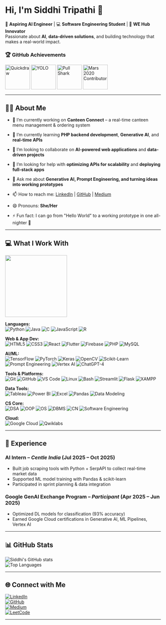 # Hi, I'm Siddhi Tripathi 👋

🚀 **Aspiring AI Engineer** | 💻 **Software Engineering Student** | 🌟 **WE Hub Innovator**  
Passionate about **AI**, **data-driven solutions**, and building technology that makes a real-world impact.

### 🏆 GitHub Achievements
<img src="https://github.githubassets.com/images/modules/profile/achievements/quickdraw-default.png" width="80" title="Quickdraw"/> <img src="https://github.githubassets.com/images/modules/profile/achievements/yolo-default.png" width="80" title="YOLO"/> <img src="https://github.githubassets.com/images/modules/profile/achievements/pull-shark-default.png" width="80" title="Pull Shark"/> <img src="https://github.githubassets.com/images/modules/profile/achievements/mars-2020-contributor-default.png" width="80" title="Mars 2020 Contributor"/> 

---

## 👩‍💻 About Me
- 🔭 I’m currently working on **Canteen Connect** – a real-time canteen menu management & ordering system

- 🌱 I’m currently learning **PHP backend development**, **Generative AI**, and **real-time APIs**
  
- 👯 I’m looking to collaborate on **AI-powered web applications** and **data-driven projects**
  
- 🤔 I’m looking for help with **optimizing APIs for scalability** and **deploying full-stack apps**
  
- 💬 Ask me about **Generative AI, Prompt Engineering, and turning ideas into working prototypes**
  
- 📫 How to reach me: [LinkedIn](https://www.linkedin.com/in/siddhi-tripathi-16n/) | [GitHub](https://github.com/SIDDHI-1105) | [Medium](https://medium.com/@siddhitripathi11.16)
  
- 😄 Pronouns: **She/Her**
  
- ⚡ Fun fact: I can go from "Hello World" to a working prototype in one all-nighter 🚀

---

## 💻 What I Work With 

<img src="https://media.giphy.com/media/JIX9t2j0ZTN9S/giphy.gif" width="200">

**Languages:**  
![Python](https://img.shields.io/badge/Python-3776AB?style=for-the-badge&logo=python&logoColor=white)
![Java](https://img.shields.io/badge/Java-007396?style=for-the-badge&logo=java&logoColor=white)
![C](https://img.shields.io/badge/C-00599C?style=for-the-badge&logo=c&logoColor=white)
![JavaScript](https://img.shields.io/badge/JavaScript-F7DF1E?style=for-the-badge&logo=javascript&logoColor=black)
![R](https://img.shields.io/badge/R-276DC3?style=for-the-badge&logo=r&logoColor=white)

**Web & App Dev:**  
![HTML5](https://img.shields.io/badge/HTML5-E34F26?style=for-the-badge&logo=html5&logoColor=white)
![CSS3](https://img.shields.io/badge/CSS3-1572B6?style=for-the-badge&logo=css3&logoColor=white)
![React](https://img.shields.io/badge/React-20232A?style=for-the-badge&logo=react&logoColor=61DAFB)
![Flutter](https://img.shields.io/badge/Flutter-02569B?style=for-the-badge&logo=flutter&logoColor=white)
![Firebase](https://img.shields.io/badge/Firebase-FFCA28?style=for-the-badge&logo=firebase&logoColor=black)
![PHP](https://img.shields.io/badge/PHP-777BB4?style=for-the-badge&logo=php&logoColor=white)
![MySQL](https://img.shields.io/badge/MySQL-005C84?style=for-the-badge&logo=mysql&logoColor=white)

**AI/ML:**  
![TensorFlow](https://img.shields.io/badge/TensorFlow-FF6F00?style=for-the-badge&logo=tensorflow&logoColor=white)
![PyTorch](https://img.shields.io/badge/PyTorch-EE4C2C?style=for-the-badge&logo=pytorch&logoColor=white)
![Keras](https://img.shields.io/badge/Keras-D00000?style=for-the-badge&logo=keras&logoColor=white)
![OpenCV](https://img.shields.io/badge/OpenCV-27338e?style=for-the-badge&logo=opencv&logoColor=white)
![Scikit-Learn](https://img.shields.io/badge/Scikit--Learn-F7931E?style=for-the-badge&logo=scikit-learn&logoColor=white)
![Prompt Engineering](https://img.shields.io/badge/Prompt%20Engineering-8A2BE2?style=for-the-badge)
![Vertex AI](https://img.shields.io/badge/Vertex%20AI-4285F4?style=for-the-badge&logo=googlecloud&logoColor=white)
![ChatGPT-4](https://img.shields.io/badge/ChatGPT-412991?style=for-the-badge&logo=openai&logoColor=white)

**Tools & Platforms:**  
![Git](https://img.shields.io/badge/Git-F05033?style=for-the-badge&logo=git&logoColor=white)
![GitHub](https://img.shields.io/badge/GitHub-181717?style=for-the-badge&logo=github&logoColor=white)
![VS Code](https://img.shields.io/badge/VS%20Code-007ACC?style=for-the-badge&logo=visualstudiocode&logoColor=white)
![Linux](https://img.shields.io/badge/Linux-FCC624?style=for-the-badge&logo=linux&logoColor=black)
![Bash](https://img.shields.io/badge/Bash-4EAA25?style=for-the-badge&logo=gnubash&logoColor=white)
![Streamlit](https://img.shields.io/badge/Streamlit-FF4B4B?style=for-the-badge&logo=streamlit&logoColor=white)
![Flask](https://img.shields.io/badge/Flask-000000?style=for-the-badge&logo=flask&logoColor=white)
![XAMPP](https://img.shields.io/badge/XAMPP-F37623?style=for-the-badge&logo=xampp&logoColor=white)

**Data Tools:**  
![Tableau](https://img.shields.io/badge/Tableau-E97627?style=for-the-badge&logo=tableau&logoColor=white)
![Power BI](https://img.shields.io/badge/Power%20BI-F2C811?style=for-the-badge&logo=powerbi&logoColor=black)
![Excel](https://img.shields.io/badge/Excel-217346?style=for-the-badge&logo=microsoft-excel&logoColor=white)
![Pandas](https://img.shields.io/badge/Pandas-150458?style=for-the-badge&logo=pandas&logoColor=white)
![Data Modeling](https://img.shields.io/badge/Data%20Modeling-1F4E79?style=for-the-badge)

**CS Core:**  
![DSA](https://img.shields.io/badge/Data%20Structures%20%26%20Algorithms-000?style=for-the-badge)
![OOP](https://img.shields.io/badge/OOP-007396?style=for-the-badge)
![OS](https://img.shields.io/badge/Operating%20Systems-0078D6?style=for-the-badge)
![DBMS](https://img.shields.io/badge/DBMS-4479A1?style=for-the-badge)
![CN](https://img.shields.io/badge/Computer%20Networks-0088CC?style=for-the-badge)
![Software Engineering](https://img.shields.io/badge/Software%20Engineering-FF6600?style=for-the-badge)

**Cloud:**  
![Google Cloud](https://img.shields.io/badge/Google%20Cloud-4285F4?style=for-the-badge&logo=googlecloud&logoColor=white)
![Qwiklabs](https://img.shields.io/badge/Qwiklabs-4285F4?style=for-the-badge&logo=googlecloud&logoColor=white)


---

## 💼 Experience
### **AI Intern** – *Centle India* (Jul 2025 – Oct 2025)  
- Built job scraping tools with Python + SerpAPI to collect real-time market data  
- Supported ML model training with Pandas & scikit-learn  
- Participated in sprint planning & data integration

### **Google GenAI Exchange Program** – *Participant* (Apr 2025 – Jun 2025)  
- Optimized DL models for classification (93% accuracy)  
- Earned Google Cloud certifications in Generative AI, ML Pipelines, Vertex AI


---

## 📊 GitHub Stats
![Siddhi's GitHub stats](https://github-readme-stats.vercel.app/api?username=SIDDHI-1105&show_icons=true&theme=radical)  
![Top Languages](https://github-readme-stats.vercel.app/api/top-langs/?username=SIDDHI-1105&layout=compact&theme=radical)

---

## 🌐 Connect with Me
[![LinkedIn](https://img.shields.io/badge/LinkedIn-blue?style=flat&logo=linkedin)](https://www.linkedin.com/in/siddhi-tripathi-16n/)  
[![GitHub](https://img.shields.io/badge/GitHub-black?style=flat&logo=github)](https://github.com/SIDDHI-1105)  
[![Medium](https://img.shields.io/badge/Medium-000?style=flat&logo=medium)](https://medium.com/@siddhitripathi11.16)  
[![LeetCode](https://img.shields.io/badge/LeetCode-orange?style=flat&logo=leetcode)](https://leetcode.com/u/siddhi2005/)

---

